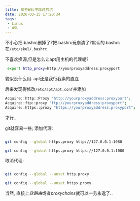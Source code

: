 ```yaml
---
title: 那些WSL中踩过的坑
date: 2020-03-15 17:20:34
tags: 
 - Linux
 - WSL
---
```

不小心把.bashrc删掉了?把.bashrc玩崩溃了?默认的.bashrc在`/etc/skel/.bashrc`

不喜欢换源,但是怎么让apt用主机的代理呢?

```bash
 export http_proxy=http://yourproxyaddress:proxyport
```
貌似没什么用. apt还是我行我素的直连

后来发现得修改`/etc/apt/apt.conf`并添加

```bash
Acquire::http::Proxy "http://yourproxyaddress:proxyport";
Acquire::ftp::proxy "ftp://yourproxyaddress:proxyport";
Acquire::https::proxy "https://yourproxyaddress:proxyport";
```

才行..

git就容易一些;
添加代理:

```bash

git config --global https.proxy http://127.0.0.1:1080

git config --global https.proxy https://127.0.0.1:1080

```

取消代理:

```bash

git config --global --unset http.proxy

git config --global --unset https.proxy

```

当然, 直接上*软路由*或者*proxychains*就可以一劳永逸了..